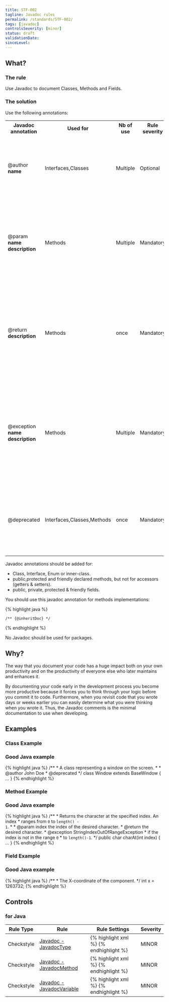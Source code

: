 ```yaml
---
title: STF-002
tagline: Javadoc rules
permalink: /standards/STF-002/
tags: [javadoc]
controlsSeverity: [minor]
status: draft
validationDate:
sinceLevel:
---
```


<a name="what"></a>
## What?

### <i class="fa fa-info-circle"></i> The rule

Use Javadoc to document Classes, Methods and Fields.

### <i class="fa fa-lightbulb-o"></i> The solution

Use the following annotations:

<div class="table-responsive">
  <table class="table">
    <tr>
      <th>Javadoc annotation</th>
      <th>Used for</th>
      <th>Nb of use</th>
      <th>Rule severity</th>
      <th>Purpose</th>
    </tr>
    <tr>
      <td>@author <strong>name</strong></td>
      <td>Interfaces,Classes</td>
      <td>Multiple</td>
      <td>Optional</td>
      <td>Indicates the author(s) of a given piece of code. One tag per author should be used.</td>
    </tr>
    <tr>
      <td>@param <strong>name description</strong></td>
      <td>Methods</td>
      <td>Multiple</td>
      <td>Mandatory</td>
      <td>Used to describe a parameter passed to a member function, including its type/class and its usage. Use one tag per
      parameter.</td>
    </tr>
    <tr>
      <td>@return <strong>description</strong></td>
      <td>Methods</td>
      <td>once</td>
      <td>Mandatory</td>
      <td>Describes the return value, if any, of a member function.  You should indicate the type/class and the potential use(s)
       of the return value.</td>
    </tr>
    <tr>
      <td>@exception <strong>name description</strong></td>
      <td>Methods</td>
      <td>Multiple</td>
      <td>Mandatory</td>
      <td>Describes the exceptions that a member function throws. You should use one tag per exception and give the full class
      name for the exception.</td>
    </tr>
    <tr>
      <td>@deprecated</td>
      <td>Interfaces,Classes,Methods</td>
      <td>once</td><td>Mandatory</td>
      <td>Indicates that the API for the class has been deprecated and therefore should not be used any more.</td>
    </tr>
  </table>
</div>

Javadoc annotations should be added for:

  * Class, Interface, Enum or inner-class.
  * public,protected and friendly declared methods, but not for accessors (getters & setters).
  * public, private, protected & friendly fields.

You should use this javadoc annotation for methods implementations:

{% highlight java %}

    /** {@inheritDoc} */

{% endhighlight %}

No Javadoc should be used for packages.

<a name="why"></a>
## Why?

The way that you document your code has a huge impact both on your own productivity and on the productivity of everyone else
who later maintains and enhances it.

By documenting your code early in the development process you become more productive because it forces you to think through
your logic before you commit it to code.  Furthermore, when you revisit code that you wrote days or weeks earlier you can
easily determine what you were thinking when you wrote it. Thus, the Javadoc comments is the minimal documentation to use when
developing.

<a name="examples"></a>
## Examples

### Class Example

<div class="panel panel-success">
  <div class="panel-heading">
    <h3 class="panel-title"><i class="fa fa-thumbs-up pull-right"></i> Good Java example</h3>
  </div>
  <div class="panel-body">

{% highlight java %}
    /**
     * A class representing a window on the screen.
     *
     * @author  John Doe
     * @deprecated
     */
    class Window extends BaseWindow {
       ...
    }
{% endhighlight %}

  </div>
</div>

### Method Example

<div class="panel panel-success">
  <div class="panel-heading">
    <h3 class="panel-title"><i class="fa fa-thumbs-up pull-right"></i> Good Java example</h3>
  </div>
  <div class="panel-body">

{% highlight java %}
         /**
         * Returns the character at the specified index. An index
         * ranges from <code>0</code> to <code>length() - 1</code>.
         *
         * @param	  index  the index of the desired character.
         * @return	  the desired character.
         * @exception StringIndexOutOfRangeException
         *		    if the index is not in the range <code>0</code>
         *		    to <code>length()-1</code>.
         */
        public char charAt(int index) {
           ...
        }
{% endhighlight %}

  </div>
</div>

### Field Example

<div class="panel panel-success">
  <div class="panel-heading">
    <h3 class="panel-title"><i class="fa fa-thumbs-up pull-right"></i> Good Java example</h3>
  </div>
  <div class="panel-body">

{% highlight java %}
        /**
         * The X-coordinate of the component.
         */
        int x = 1263732;
{% endhighlight %}

  </div>
</div>


<a name="controls"></a>
## <i class="fa fa-shield"></i> Controls

### for Java

<div class="table-responsive">
  <table class="table">
    <thead>
      <tr>
        <th>Rule Type</th>
        <th>Rule</th>
        <th>Rule Settings</th>
        <th>Severity</th>
      </tr>
    </thead>
    <tbody>
    <tr>
      <td>Checkstyle</td>
      <td><a href="http://checkstyle.sourceforge.net/config_javadoc.html#JavadocType">Javadoc - JavadocType</a></td>
       <td>
{% highlight xml %}
<module name="JavadocType">
   <property name="scope" value="public,protected,nothing,anoninner"/>
   <property name="excludeScope" value="package,private"/>
   <property tokens="scope" value="CLASS_DEF,ENUM_DEF,INTERFACE_DEF"/>
</module>
{% endhighlight %}
      </td>
       <td>MINOR</td>
     </tr>
     <tr>
       <td>Checkstyle</td>
       <td><a href="http://checkstyle.sourceforge.net/config_whitespace.html#FileTabCharacter" >Javadoc - JavadocMethod</a></td>
       <td>
{% highlight xml %}
<module name="JavadocMethod">
   <property name="scope" value="public,protected,nothing"/>
   <property name="excludeScope" value="private"/>
   <property name="allowUndeclaredRTE" value="true"/>
   <property name="allowMissingPropertyJavadoc" value="true"/>
   <property name="logLoadErrors" value="false"/>
   <property tokens="scope" value="METHOD_DEF, CTOR_DEF"/>
</module>
{% endhighlight %}
      </td>
       <td>MINOR</td>
     </tr>
     <tr>
       <td>Checkstyle</td>
       <td><a href="http://checkstyle.sourceforge.net/config_whitespace.html#FileTabCharacter" >Javadoc - JavadocVariable</a></td>
       <td>
{% highlight xml %}
<module name="JavadocVariable">
   <property name="scope" value="public,private,protected,nothing"/>
</module>
{% endhighlight %}
      </td>
       <td>MINOR</td>
     </tr>
    </tbody>
  </table>
</div>
